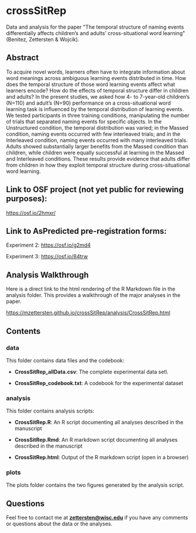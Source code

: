 # crossSitRep

Data and analysis for the paper "The temporal structure of naming events differentially affects children’s and adults’ cross-situational word learning" (Benitez, Zettersten & Wojcik).

## Abstract

To acquire novel words, learners often have to integrate information about word meanings across ambiguous learning events distributed in time. How does the temporal structure of those word learning events affect what learners encode? How do the effects of temporal structure differ in children and adults? In the present studies, we asked how 4- to 7-year-old children’s (N=110) and adult’s (N=90) performance on a cross-situational word learning task is influenced by the temporal distribution of learning events. We tested participants in three training conditions, manipulating the number of trials that separated naming events for specific objects. In the Unstructured condition, the temporal distribution was varied; in the Massed condition, naming events occurred with few interleaved trials; and in the Interleaved condition, naming events occurred with many interleaved trials. Adults showed substantially larger benefits from the Massed condition than children, while children were equally successful at learning in the Massed and Interleaved conditions. These results provide evidence that adults differ from children in how they exploit temporal structure during cross-situational word learning.

## Link to OSF project (not yet public for reviewing purposes):

https://osf.io/2hmxr/

## Link to AsPredicted pre-registration forms:

Experiment 2: https://osf.io/g2md4

Experiment 3: https://osf.io/84trw

## Analysis Walkthrough

Here is a direct link to the html rendering of the R Markdown file in the analysis folder. This provides a walkthrough of the major analyses in the paper.

https://mzettersten.github.io/crossSitRep/analysis/CrossSitRep.html

## Contents

### data

This folder contains data files and the codebook:

- **CrossSitRep_allData.csv**: The complete experimental data set\

- **CrossSitRep_codebook.txt**: A codebook for the experimental dataset

### analysis

This folder contains analysis scripts:

- **CrossSitRep.R**: An R script documenting all analyses described in the manuscript

- **CrossSitRep.Rmd**: An R markdown script documenting all analyses described in the manuscript

- **CrossSitRep.html**: Output of the R markdown script (open in a browser)

### plots

The plots folder contains the two figures generated by the analysis script.

## Questions

Feel free to contact me at **zettersten@wisc.edu** if you have any comments or questions about the data or the analyses.

